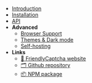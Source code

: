 * [Introduction](/)
* [Installation](/installation.md)
* [API](/api.md)
* **Advanced**
  * [Browser Support](/browser_support.md)
  * [Themes & Dark mode](/theme.md)
  * [Self-hosting](/self_hosting.md)
* **Links**
    * [ 📘 FriendlyCaptcha website](https://friendlycaptcha.com)
    * [ 🗂️ Github repository](https://github.com/gzuidhof/friendly-challenge)
    * [ 📦 NPM package](https://www.npmjs.com/package/friendly-challenge)
